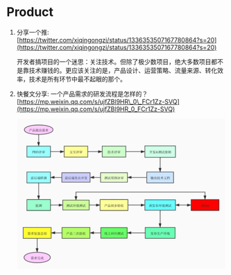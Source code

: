 # Product

1. 分享一个推: [https://twitter.com/xiqingongzi/status/1336353507167780864?s=20](https://twitter.com/xiqingongzi/status/1336353507167780864?s=20)

   开发者搞项目的一个迷思：关注技术。但除了极少数项目，绝大多数项目都不是靠技术赚钱的。更应该关注的是，产品设计、运营策略、流量来源、转化效率，技术是所有环节中最不起眼的那个。

2. 快餐文分享: 一个产品需求的研发流程是怎样的？   
   [https://mp.weixin.qq.com/s/ujfZBl9HR\_0\_FCr1Zz-SVQ](https://mp.weixin.qq.com/s/ujfZBl9HR_0_FCr1Zz-SVQ)

   ![image-20210107192741718](../.gitbook/assets/image-20210107192741718.png)

